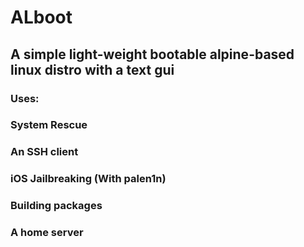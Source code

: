# ALboot
## A simple light-weight bootable alpine-based linux distro with a text gui 
### Uses:
### System Rescue
### An SSH client
### iOS Jailbreaking (With palen1n)
### Building packages
### A home server




